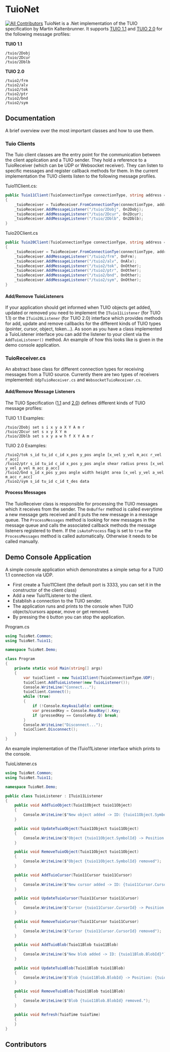 ﻿# TuioNet
[![All Contributors](https://img.shields.io/github/all-contributors/InteractiveScapeGmbH/TuioNet?color=ee8449&style=flat-square)](#contributors)
TuioNet is a .Net implementation of the TUIO specification by Martin Kaltenbrunner. It supports [TUIO 1.1](http://tuio.org/?specification) and [TUIO 2.0](http://www.tuio.org/?tuio20) for the following message profiles:

**TUIO 1.1**
```
/tuio/2Dobj
/tuio/2Dcur
/tuio/2Dblb
```

**TUIO 2.0**
```
/tuio2/frm
/tuio2/alv
/tuio2/tok 
/tuio2/ptr 
/tuio2/bnd 
/tuio2/sym 
```

## Documentation
A brief overview over the most important classes and how to use them.

### Tuio Clients
The Tuio client classes are the entry point for the communication between the client application and a TUIO sender. They hold a reference to a TuioReceiver (which can be UDP or Websocket receiver).
They can listen to specific messages and register callback methods for them. In the current implementation the TUIO clients listen to the following message profiles.

Tuio11Client.cs:
```csharp
public Tuio11Client(TuioConnectionType connectionType, string address = "0.0.0.0", int port = 3333, bool isAutoProcess = true)  
{  
    _tuioReceiver = TuioReceiver.FromConnectionTye(connectionType, address, port, isAutoProcess;  
    _tuioReceiver.AddMessageListener("/tuio/2Dobj", On2Dobj);  
    _tuioReceiver.AddMessageListener("/tuio/2Dcur", On2Dcur);  
    _tuioReceiver.AddMessageListener("/tuio/2Dblb", On2Dblb);  
}
```

Tuio20Client.cs
```csharp
public Tuio20Client(TuioConnectionType connectionType, string address = "0.0.0.0", int port = 3333, bool isAutoProcess = true)  
{  
    _tuioReceiver = TuioReceiver.FromConnectionTye(connectionType, address, port, isAutoProcess;  
    _tuioReceiver.AddMessageListener("/tuio2/frm", OnFrm);  
    _tuioReceiver.AddMessageListener("/tuio2/alv", OnAlv);  
    _tuioReceiver.AddMessageListener("/tuio2/tok", OnOther);  
    _tuioReceiver.AddMessageListener("/tuio2/ptr", OnOther);  
    _tuioReceiver.AddMessageListener("/tuio2/bnd", OnOther);  
    _tuioReceiver.AddMessageListener("/tuio2/sym", OnOther);  
}
```
#### Add/Remove TuioListeners
If your application should get informed when TUIO objects get added, updated or removed you need to implement the ```ITuio11Listener``` (for TUIO 1.1) or the ```ITuio20Listener``` (for TUIO 2.0) interface
which provides methods for add, update and remove callbacks for the different kinds of TUIO types (pointer, cursor, object, token...). As soon as you have a class implemented a TuioListener interface you 
can add the listener to your client via the ```AddTuioListener()``` method. An example of how this looks like is given in the demo console application.

### TuioReceiver.cs
An abstract base class for different connection types for receiving messages from a TUIO source. Currently there
are two types of receivers implemented: ```UdpTuioReceiver.cs``` and ```WebsocketTuioReceiver.cs```.

#### Add/Remove Message Listeners
The TUIO Specification ([1.1](http://tuio.org/?specification) and [2.0](http://www.tuio.org/?tuio20)) defines different kinds of
TUIO message profiles:</br>

TUIO 1.1 Examples:
```
/tuio/2Dobj set s i x y a X Y A m r
/tuio/2Dcur set s x y X Y m
/tuio/2Dblb set s x y a w h f X Y A m r
```

TUIO 2.0 Examples:
```
/tuio2/tok s_id tu_id c_id x_pos y_pos angle [x_vel y_vel m_acc r_vel r_acc]
/tuio2/ptr s_id tu_id c_id x_pos y_pos angle shear radius press [x_vel y_vel p_vel m_acc p_acc]
/tuio2/bnd s_id x_pos y_pos angle width height area [x_vel y_vel a_vel m_acc r_acc]
/tuio2/sym s_id tu_id c_id t_des data
```

#### Process Messages
The TuioReceiver class is responsible for processing the TUIO messages which it receives from the sender. 
The ```OnBuffer``` method is called everytime a new message gets received and it puts the new message in a message
queue. The ```ProcessMessages``` method is looking for new messages in the message queue and calls the associated
callback methods the message listeners registered to them. If the ```isAutoProcess``` flag is set to ```true``` the ```ProcessMessages```
method is called automatically. Otherwise it needs to be called manually.

## Demo Console Application
A simple console application which demonstrates a simple setup for a TUIO 1.1 connection via UDP. 
- First create a Tuio11Client (the default port is 3333, you can set it in the constructor of the client class)
- Add a new Tuio11Listener to the client.
- Establish a connection to the TUIO sender.
- The application runs and prints to the console when TUIO objects/cursors appear, move or get removed.
- By pressing the ```Q``` button you can stop the application.

Program.cs
```csharp
using TuioNet.Common;
using TuioNet.Tuio11;

namespace TuioNet.Demo;

class Program
{
    private static void Main(string[] args)
    {
        var tuioClient = new Tuio11Client(TuioConnectionType.UDP);
        tuioClient.AddTuioListener(new TuioListener());
        Console.WriteLine("Connect...");
        tuioClient.Connect();
        while (true)
        {
            if (!Console.KeyAvailable) continue;
            var pressedKey = Console.ReadKey().Key;
            if (pressedKey == ConsoleKey.Q) break;
        }
        Console.WriteLine("Disconnect...");
        tuioClient.Disconnect();
    }
}
```

An example implementation of the ITuio11Listener interface which prints to the console.

TuioListener.cs
```csharp
using TuioNet.Common;
using TuioNet.Tuio11;

namespace TuioNet.Demo;

public class TuioListener : ITuio11Listener
{
    public void AddTuioObject(Tuio11Object tuio11Object)
    {
        Console.WriteLine($"New object added -> ID: {tuio11Object.SymbolId}");
    }

    public void UpdateTuioObject(Tuio11Object tuio11Object)
    {
        Console.WriteLine($"Object {tuio11Object.SymbolId} -> Position: {tuio11Object.Position}, Angle: {tuio11Object.Angle}");
    }

    public void RemoveTuioObject(Tuio11Object tuio11Object)
    {
        Console.WriteLine($"Object {tuio11Object.SymbolId} removed");
    }

    public void AddTuioCursor(Tuio11Cursor tuio11Cursor)
    {
        Console.WriteLine($"New cursor added -> ID: {tuio11Cursor.CursorId}");
    }

    public void UpdateTuioCursor(Tuio11Cursor tuio11Cursor)
    {
        Console.WriteLine($"Cursor {tuio11Cursor.CursorId} -> Position: {tuio11Cursor.Position}");
    }

    public void RemoveTuioCursor(Tuio11Cursor tuio11Cursor)
    {
        Console.WriteLine($"Cursor {tuio11Cursor.CursorId} removed");
    }

    public void AddTuioBlob(Tuio11Blob tuio11Blob)
    {
        Console.WriteLine($"New blob added -> ID: {tuio11Blob.BlobId}");
    }

    public void UpdateTuioBlob(Tuio11Blob tuio11Blob)
    {
        Console.WriteLine($"Blob {tuio11Blob.BlobId} -> Position: {tuio11Blob.Position}, Angle: {tuio11Blob.Angle}, Area: {tuio11Blob.Area}");
    }

    public void RemoveTuioBlob(Tuio11Blob tuio11Blob)
    {
        Console.WriteLine($"Blob {tuio11Blob.BlobId} removed.");
    }

    public void Refresh(TuioTime tuioTime)
    {
    }
}
```

## Contributors

<!-- ALL-CONTRIBUTORS-LIST:START - Do not remove or modify this section -->
<!-- prettier-ignore-start -->
<!-- markdownlint-disable -->

<!-- markdownlint-restore -->
<!-- prettier-ignore-end -->

<!-- ALL-CONTRIBUTORS-LIST:END -->
